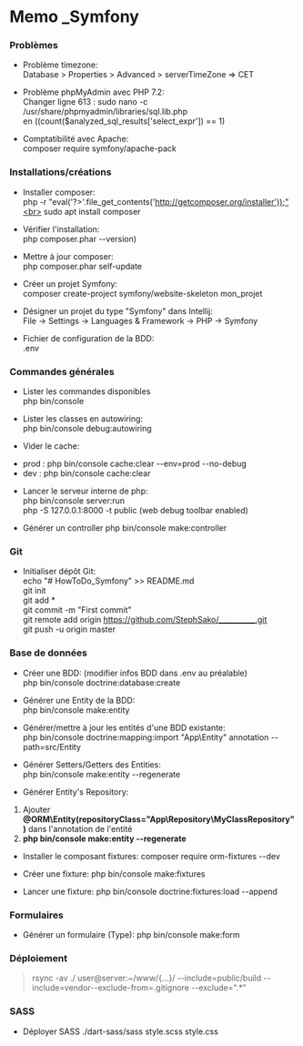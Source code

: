 # Memo _Symfony

### Problèmes

* Problème timezone:<br>
Database > Properties > Advanced > serverTimeZone => CET

* Problème phpMyAdmin avec PHP 7.2:<br>
Changer ligne 613 : sudo nano -c /usr/share/phpmyadmin/libraries/sql.lib.php<br>
en ((count($analyzed_sql_results['select_expr']) == 1)

* Comptatibilité avec Apache:<br>
composer require symfony/apache-pack

### Installations/créations

* Installer composer:<br>
php -r "eval('?>'.file_get_contents('http://getcomposer.org/installer'));"<br>
sudo apt install composer<br>
* Vérifier l'installation:<br>
php composer.phar --version)<br>
* Mettre à jour composer:<br>
php composer.phar self-update

* Créer un projet Symfony:<br>
composer create-project symfony/website-skeleton mon_projet

* Désigner un projet du type "Symfony" dans Intellij:<br>
File -> Settings -> Languages & Framework -> PHP -> Symfony

* Fichier de configuration de la BDD:<br>
.env

### Commandes générales

* Lister les commandes disponibles<br>
php bin/console

* Lister les classes en autowiring:<br>
php bin/console debug:autowiring

* Vider le cache:<br>
- prod : php bin/console cache:clear --env=prod --no-debug<br>
- dev  : php bin/console cache:clear

* Lancer le serveur interne de php:<br>
php bin/console server:run<br>
php -S 127.0.0.1:8000 -t public (web debug toolbar enabled)

* Générer un controller
php bin/console make:controller

### Git

* Initialiser dépôt Git:<br>
echo "# HowToDo_Symfony" >> README.md<br>
git init<br>
git add *<br>
git commit -m "First commit"<br>
git remote add origin https://github.com/StephSako/__________.git<br>
git push -u origin master

### Base de données

* Créer une BDD: (modifier infos BDD dans .env au préalable)<br>
php bin/console doctrine:database:create

* Générer une Entity de la BDD:<br>
php bin/console make:entity

* Générer/mettre à jour les entités d'une BDD existante:<br>
php bin/console doctrine:mapping:import "App\Entity" annotation --path=src/Entity

* Générer Setters/Getters des Entities:<br>
php bin/console make:entity --regenerate

* Générer Entity's Repository:<br>
1) Ajouter **@ORM\Entity(repositoryClass="App\Repository\MyClassRepository")** dans l'annotation de l'entité<br>
2) **php bin/console make:entity --regenerate**

* Installer le composant fixtures:
composer require orm-fixtures --dev

* Créer une fixture:
php bin/console make:fixtures

* Lancer une fixture:
php bin/console doctrine:fixtures:load --append

### Formulaires

* Générer un formulaire (Type):
php bin/console make:form

### Déploiement
> rsync -av ./ user@server:~/www/{...}/ --include=public/build --include=vendor--exclude-from=.gitignore --exclude=".*"

### SASS
* Déployer SASS
./dart-sass/sass style.scss style.css

